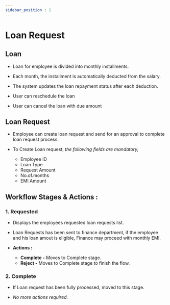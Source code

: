 ```yaml
---
sidebar_position : 1
---
```


# Loan Request

## Loan

  - Loan for employee is divided into monthly installments.

  - Each month, the installment is automatically deducted from the salary.

  - The system updates the loan repayment status after each deduction.

  - User can reschedule the loan 

  - User can cancel the loan with due amount

## Loan Request

  - Employee can create loan request and send for an approval to complete loan request process.

  - To Create Loan request, _the following fields are mandatory,_

    - Employee ID
    - Loan Type
    - Request Amount
    - No.of.months
    - EMI Amount

## Workflow Stages & Actions :

### 1. Requested

  - Displays the employees requested loan requests list.

  - Loan Requests has been sent to finance department, if the employee and his loan amout is eligible, Finance may proceed with monthly EMI.

  - **Actions :**
    - **Complete -** Moves to Complete stage.
    - **Reject -** Moves to Complete stage to finish the flow.

### 2. Complete

  - If Loan request has been fully processed, moved to this stage.

  - _No more actions required._